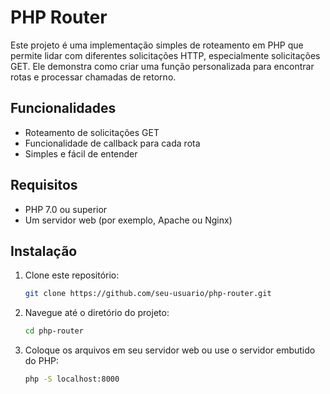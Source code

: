 # PHP Router

Este projeto é uma implementação simples de roteamento em PHP que permite lidar com diferentes solicitações HTTP, especialmente solicitações GET. Ele demonstra como criar uma função personalizada para encontrar rotas e processar chamadas de retorno.

## Funcionalidades

- Roteamento de solicitações GET
- Funcionalidade de callback para cada rota
- Simples e fácil de entender

## Requisitos

- PHP 7.0 ou superior
- Um servidor web (por exemplo, Apache ou Nginx)

## Instalação

1. Clone este repositório:

   ```bash
   git clone https://github.com/seu-usuario/php-router.git
   ```

2. Navegue até o diretório do projeto:

   ```bash
   cd php-router
   ```

3. Coloque os arquivos em seu servidor web ou use o servidor embutido do PHP:

   ```bash
   php -S localhost:8000
   ```
